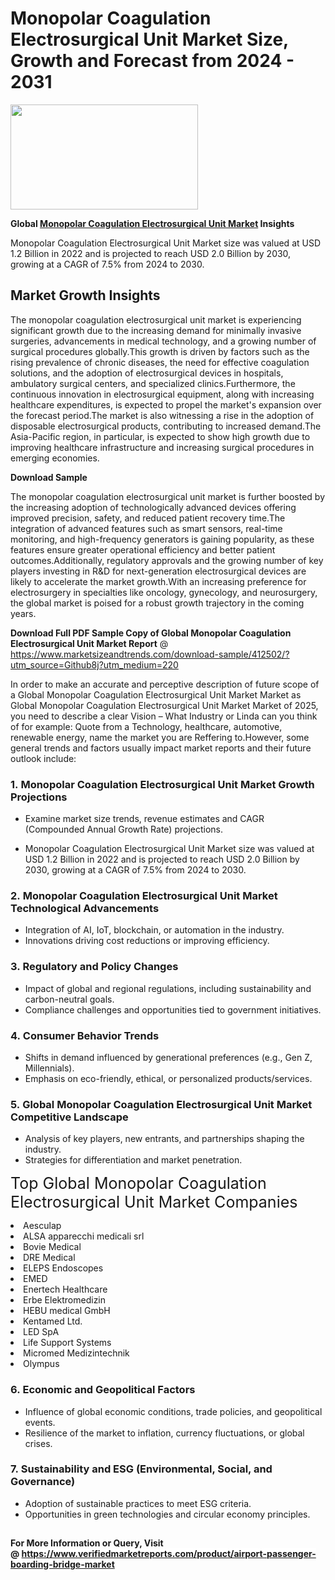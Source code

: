 <H1>Monopolar Coagulation Electrosurgical Unit Market Size, Growth and Forecast from 2024 - 2031</H1><img class="aligncenter size-medium wp-image-584254" src="https://thirdeyenews.in/wp-content/uploads/2024/09/Global-Market-Research-300x168.jpeg" alt="" width="300" height="168" /><p><strong>Global&nbsp;<a href="https://www.marketsizeandtrends.com/download-sample/412502/?utm_source=Github8j?utm_medium=220">Monopolar Coagulation Electrosurgical Unit Market</a> Insights</strong></p><p>Monopolar Coagulation Electrosurgical Unit Market size was valued at USD 1.2 Billion in 2022 and is projected to reach USD 2.0 Billion by 2030, growing at a CAGR of 7.5% from 2024 to 2030.</p><p><h2>Market Growth Insights</h2> <p>The monopolar coagulation electrosurgical unit market is experiencing significant growth due to the increasing demand for minimally invasive surgeries, advancements in medical technology, and a growing number of surgical procedures globally.This growth is driven by factors such as the rising prevalence of chronic diseases, the need for effective coagulation solutions, and the adoption of electrosurgical devices in hospitals, ambulatory surgical centers, and specialized clinics.Furthermore, the continuous innovation in electrosurgical equipment, along with increasing healthcare expenditures, is expected to propel the market's expansion over the forecast period.The market is also witnessing a rise in the adoption of disposable electrosurgical products, contributing to increased demand.The Asia-Pacific region, in particular, is expected to show high growth due to improving healthcare infrastructure and increasing surgical procedures in emerging economies.</p> <p><strong>Download Sample</strong></p> <p>The monopolar coagulation electrosurgical unit market is further boosted by the increasing adoption of technologically advanced devices offering improved precision, safety, and reduced patient recovery time.The integration of advanced features such as smart sensors, real-time monitoring, and high-frequency generators is gaining popularity, as these features ensure greater operational efficiency and better patient outcomes.Additionally, regulatory approvals and the growing number of key players investing in R&D for next-generation electrosurgical devices are likely to accelerate the market growth.With an increasing preference for electrosurgery in specialties like oncology, gynecology, and neurosurgery, the global market is poised for a robust growth trajectory in the coming years.</p> <p><span class=""><strong>Download Full PDF Sample Copy of Global Monopolar Coagulation Electrosurgical Unit Market Report</strong> @ <a href="https://www.marketsizeandtrends.com/download-sample/412502/?utm_source=Github8j?utm_medium=220" target="_blank">https://www.marketsizeandtrends.com/download-sample/412502/?utm_source=Github8j?utm_medium=220</a></span></p><p>In order to make an accurate and perceptive description of future scope of a Global&nbsp;Monopolar Coagulation Electrosurgical Unit Market Market as Global&nbsp;Monopolar Coagulation Electrosurgical Unit Market Market of 2025, you need to describe a clear Vision &ndash; What Industry or Linda can you think of for example: Quote from a Technology, healthcare, automotive, renewable energy, name the market you are Reffering to.However, some general trends and factors usually impact market reports and their future outlook include:</p><h3>1.&nbsp;<strong>Monopolar Coagulation Electrosurgical Unit Market Growth Projections</strong></h3><ul><li>Examine market size trends, revenue estimates and CAGR (Compounded Annual Growth Rate) projections.</li><li><p>Monopolar Coagulation Electrosurgical Unit Market size was valued at USD 1.2 Billion in 2022 and is projected to reach USD 2.0 Billion by 2030, growing at a CAGR of 7.5% from 2024 to 2030.</p></li></ul><h3>2.&nbsp;<strong>Monopolar Coagulation Electrosurgical Unit Market Technological Advancements</strong></h3><ul><li>Integration of AI, IoT, blockchain, or automation in the industry.</li><li>Innovations driving cost reductions or improving efficiency.</li></ul><h3>3.&nbsp;<strong>Regulatory and Policy Changes</strong></h3><ul><li>Impact of global and regional regulations, including sustainability and carbon-neutral goals.</li><li>Compliance challenges and opportunities tied to government initiatives.</li></ul><h3>4.&nbsp;<strong>Consumer Behavior Trends</strong></h3><ul><li>Shifts in demand influenced by generational preferences (e.g., Gen Z, Millennials).</li><li>Emphasis on eco-friendly, ethical, or personalized products/services.</li></ul><h3>5.&nbsp;<strong>Global Monopolar Coagulation Electrosurgical Unit Market Competitive Landscape</strong></h3><ul><li>Analysis of key players, new entrants, and partnerships shaping the industry.</li><li>Strategies for differentiation and market penetration.</li></ul><p data-pm-slice="1 1 []"><span style="color: inherit; font-family: inherit; font-size: 25px;">Top Global Monopolar Coagulation Electrosurgical Unit Market Companies</span></p><div class="" data-test-id=""><p><li>Aesculap</li><li> ALSA apparecchi medicali srl</li><li> Bovie Medical</li><li> DRE Medical</li><li> ELEPS Endoscopes</li><li> EMED</li><li> Enertech Healthcare</li><li> Erbe Elektromedizin</li><li> HEBU medical GmbH</li><li> Kentamed Ltd.</li><li> LED SpA</li><li> Life Support Systems</li><li> Micromed Medizintechnik</li><li> Olympus</li></p></div><h3>6.&nbsp;<strong>Economic and Geopolitical Factors</strong></h3><ul><li>Influence of global economic conditions, trade policies, and geopolitical events.</li><li>Resilience of the market to inflation, currency fluctuations, or global crises.</li></ul><h3>7.&nbsp;<strong>Sustainability and ESG (Environmental, Social, and Governance)</strong></h3><ul><li>Adoption of sustainable practices to meet ESG criteria.</li><li>Opportunities in green technologies and circular economy principles.</li></ul><h2><strong style="font-size: 14px;">For More Information or Query, Visit @&nbsp;</strong><a style="background-color: #ffffff; font-size: 14px;" href="https://www.marketsizeandtrends.com/report/monopolar-coagulation-electrosurgical-unit-market/" target="_blank">https://www.verifiedmarketreports.com/product/airport-passenger-boarding-bridge-market</a></h2>